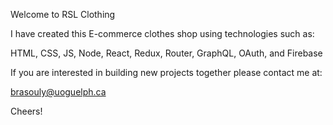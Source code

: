 Welcome to RSL Clothing

I have created this E-commerce clothes shop using technologies such as:

HTML, CSS, JS, Node, React, Redux, Router, GraphQL, OAuth, and Firebase

If you are interested in building new projects together please contact me at:

brasouly@uoguelph.ca

Cheers!
